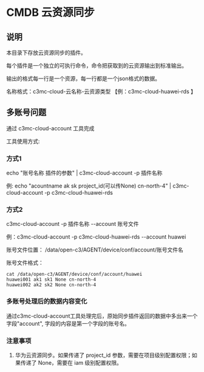 # CMDB 云资源同步

## 说明

本目录下存放云资源同步的插件。

每个插件是一个独立的可执行命令，命令把获取到的云资源输出到标准输出。

输出的格式每一行是一个资源，每一行都是一个json格式的数据。

名称格式：c3mc-cloud-云名称-云资源类型 【例：c3mc-cloud-huawei-rds 】

## 多账号问题

通过 c3mc-cloud-account 工具完成

工具使用方式:

### 方式1

echo "账号名称 插件的参数" | c3mc-cloud-account -p 插件名称

例: echo  "acountname ak sk project_id(可以传None) cn-north-4" | c3mc-cloud-account -p c3mc-cloud-huawei-rds

### 方式2

c3mc-cloud-account -p 插件名称 --account 账号文件

例：c3mc-cloud-account -p c3mc-cloud-huawei-rds --account huawei 

账号文件位置： /data/open-c3/AGENT/device/conf/account/账号文件名

账号文件格式：
```
cat /data/open-c3/AGENT/device/conf/account/huawei 
huawei001 ak1 sk1 None cn-north-4
huawei002 ak2 sk2 None cn-north-4
```
### 多账号处理后的数据内容变化

通过c3mc-cloud-account工具处理完后，原始同步插件返回的数据中多出来一个字段"account", 字段的内容是第一个字段的账号名。

### 注意事项

1. 华为云资源同步。如果传递了 project_id 参数，需要在项目级别配置权限；如果传递了 None，需要在 iam 级别配置权限。